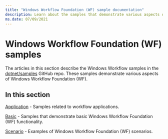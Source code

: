 ```yaml
---
title: "Windows Workflow Foundation (WF) sample documentation"
description: Learn about the samples that demonstrate various aspects of Windows Workflow Foundation, including application, basic, and scenario samples.
ms.date: 07/09/2021
---
```

# Windows Workflow Foundation (WF) samples

The articles in this section describe the Windows Workflow samples in the [dotnet/samples](https://github.com/dotnet/samples/tree/main/framework/windows-workflow-foundation) GitHub repo. These samples demonstrate various aspects of Windows Workflow Foundation (WF).

## In this section

[Application](application.md) - Samples related to workflow applications.

[Basic](basic.md) - Samples that demonstrate basic Windows Workflow Foundation (WF) functionality.

[Scenario](scenario.md) - Examples of Windows Workflow Foundation (WF) scenarios.
